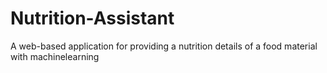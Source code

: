 # Nutrition-Assistant
A web-based application for providing a nutrition details of a food material with machinelearning
